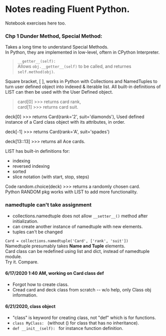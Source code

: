 # Notes reading Fluent Python.  
Notebook exercises here too.  

### Chp 1 Dunder Method, Special Method:  

Takes a long time to understand Special Methods.  
In Python, they are implemented in low-level, oftern in CPython Interpreter.  

>```__getter__(self):  ```  
>Allows ```obj.__getter__(self)``` to be called, and returnes ```self.method(obj)```.  

Square bracket, [ ], works in Python with Collections and NamedTuples to turn 
user defined object into indexed & iterable list.  All built-in definitions of LIST 
can then be used with the User Defined object.  

>card[0] >>> returns card rank,  
>card[1] >>> returns card suit.  

deck[0] >>> returns Card(rank='2', suit='diamonds'), 
Used defined instance of a Card class object with its attributes, in order.  

deck[-1] >>> returns Card(rank='A', suit='spades')  

deck[13::13] >>> returns all Ace cards.  

LIST has built-in definitions for:  
  * indexing  
  * reversed indexing  
  * sorted  
  * slice notation (with start, stop, steps) 

Code random.choice(deck) >>> returns a randomly chosen card.  
Python RANDOM pkg works with LIST to add more functionality.  

### namedtuple can't take assignment  
   * collections.namedtuple does not allow ```__setter__()```  method after initialization.  
   * can create another instance of namedtuple with new elements.  
   * tuples can't be changed
   
 ```Card = collections.namedtuple('Card', ['rank', 'suit'])```  
 Namedtuple presumably takes **Name and Tuple** elements.  
 Card class can be redefined using list and dict, instead of namedtuple module.   
 Try it.  Compare.  
   
#### 6/17/2020 1:40 AM, working on Card class def  
  * Forgot how to create class.  
  * Cread card and deck class from scratch -- w/o help, only Class obj information.  
  
#### 6/21/2020, class object  
  * "class" is keyword for creating class, not "def" which is for functions.  
  * ```class MyClass: ``` (without () for class that has no inheritance).  
  * ```def __init__(self): ``` for instance function definition.  
  

